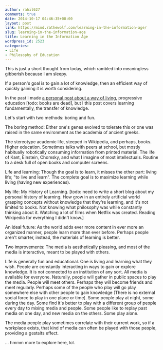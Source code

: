```yaml
---
author: rahil627
comments: true
date: 2014-10-17 04:46:35+00:00
layout: post
link: https://mind.rathewolf.com/learning-in-the-information-age/
slug: learning-in-the-information-age
title: Learning in the Information Age
wordpress_id: 2523
categories:
- Life
- Philosophy of Education
---
```


This is just a short thought from today, which rambled into meaningless gibberish because I am sleepy.

If a person's goal is to gain a lot of knowledge, then an efficient way of quickly gaining it is worth considering.

In the past I made [a personal post about a way of living](https://mind.rathewolf.com/nomadism-culture-and-the-playful-quest-for-knowledge), progressive education [todo: books are dead], but I this post covers learning fundamentally, the transfer of knowledge.

Let's start with two methods: boring and fun.

The boring method:
Either one's genes evolved to tolerate this or one was raised in the same environment as the academia of ancient greeks.

The stereotype academic life, steeped in Wikipedia, and perhaps, books. Higher education. Sometimes talks with peers at school, but mostly habitually robotically consuming information from printed material. The life of Kant, Einstein, Chomsky, and what I imagine of most intellectuals. Routine to a desk full of open books and computer screens.

Life and learning:
Though the goal is to learn, it misses the other part: living life; "to live and learn". The complete goal is to maximize learning while living (having new experiences).

My life:
My History of Learning. [todo: need to write a short blog about my personal history of learning. How grow in an entirely artificial world grasping concepts without knowledge that they're learning, and it's not limited to books. Not knowing what philosophy was while constantly thinking about it. Watching a lot of films when Netflix was created. Reading Wikipedia for everything I didn't know.]

An ideal future:
As the world adds ever more content in ever more an organized manner, people learn more than ever before. Perhaps people aren't smarter, instead, the materials of learning is better.

Two improvements: The media is aesthetically pleasing, and most of the media is interactive, meant to be played with others.

Life is generally fun and educational. One is living and learning what they wish. People are constantly interacting in ways to gain or explore knowledge. It is not connected to an institution of any sort. All media is available for everyone. Naturally, people will gather in public spaces to play the media. People will meet others. Perhaps they will become friends and meet regularly. Perhaps some of the people who play will go play somewhere else with other people to gain knowledge (There is no external social force to play in one place or time). Some people play at night, some during the day. Some find it's better to play with a different group of people every day to mixing media and people. Some people like to replay past media on one day, and new media on the others. Some play alone.

The media people play sometimes correlate with their current work, so if a workplace exists, that kind of media can often be played with those people, providing a gestalts effect.

... hmmm more to explore here, lol.
